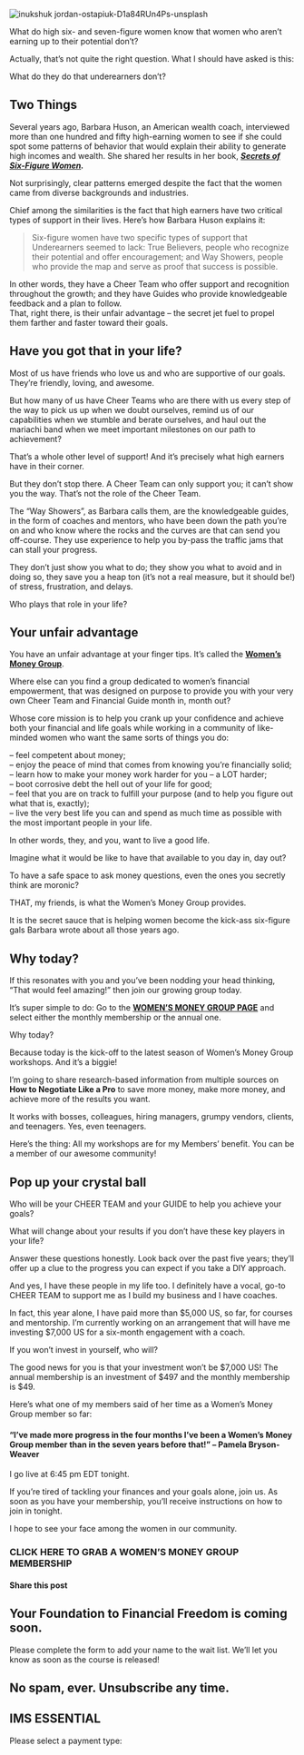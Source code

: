 ![inukshuk jordan-ostapiuk-D1a84RUn4Ps-unsplash](https://yourfinanciallaunchpad.com/wp-content/uploads/elementor/thumbs/inukshuk-jordan-ostapiuk-D1a84RUn4Ps-unsplash-scaled-qdc6cnxt0dgvd1q50bo5tdi1fz68bk0t8wtuk2dwnc.jpg "inukshuk jordan-ostapiuk-D1a84RUn4Ps-unsplash")

What do high six- and seven-figure women know that women who aren’t earning up to their potential don’t?

Actually, that’s not quite the right question. What I should have asked is this:

What do they do that underearners don’t?

## Two Things

Several years ago, Barbara Huson, an American wealth coach, interviewed more than one hundred and fifty high-earning women to see if she could spot some patterns of behavior that would explain their ability to generate high incomes and wealth. She shared her results in her book, ***[Secrets of Six-Figure Women](https://www.amazon.ca/Secrets-Six-Figure-Women-Surprising-Strategies-ebook/dp/B000XU4TDG/ref=sr_1_1?crid=30QZWSXKD784Z&dchild=1&keywords=secrets+of+six-figure+women&qid=1601397845&sprefix=Secrets+of+six-figure%2Caps%2C174&sr=8-1).***

Not surprisingly, clear patterns emerged despite the fact that the women came from diverse backgrounds and industries.

Chief among the similarities is the fact that high earners have two critical types of support in their lives. Here’s how Barbara Huson explains it:

> Six-figure women have two specific types of support that Underearners seemed to lack: True Believers, people who recognize their potential and offer encouragement; and Way Showers, people who provide the map and serve as proof that success is possible.

In other words, they have a Cheer Team who offer support and recognition throughout the growth; and they have Guides who provide knowledgeable feedback and a plan to follow.  
That, right there, is their unfair advantage – the secret jet fuel to propel them farther and faster toward their goals.

## Have you got that in your life?

Most of us have friends who love us and who are supportive of our goals. They’re friendly, loving, and awesome.

But how many of us have Cheer Teams who are there with us every step of the way to pick us up when we doubt ourselves, remind us of our capabilities when we stumble and berate ourselves, and haul out the mariachi band when we meet important milestones on our path to achievement?

That’s a whole other level of support! And it’s precisely what high earners have in their corner.

But they don’t stop there. A Cheer Team can only support you; it can’t show you the way. That’s not the role of the Cheer Team.

The “Way Showers”, as Barbara calls them, are the knowledgeable guides, in the form of coaches and mentors, who have been down the path you’re on and who know where the rocks and the curves are that can send you off-course. They use experience to help you by-pass the traffic jams that can stall your progress.

They don’t just show you what to do; they show you what to avoid and in doing so, they save you a heap ton (it’s not a real measure, but it should be!) of stress, frustration, and delays.

Who plays that role in your life?

## Your unfair advantage

You have an unfair advantage at your finger tips. It’s called the **[Women’s Money Group](https://yourfinanciallaunchpad.com/womens-money-group/)**.

Where else can you find a group dedicated to women’s financial empowerment, that was designed on purpose to provide you with your very own Cheer Team and Financial Guide month in, month out?

Whose core mission is to help you crank up your confidence and achieve both your financial and life goals while working in a community of like-minded women who want the same sorts of things you do:

– feel competent about money;  
– enjoy the peace of mind that comes from knowing you’re financially solid;  
– learn how to make your money work harder for you – a LOT harder;  
– boot corrosive debt the hell out of your life for good;  
– feel that you are on track to fulfill your purpose (and to help you figure out what that is, exactly);  
– live the very best life you can and spend as much time as possible with the most important people in your life.

In other words, they, and you, want to live a good life.

Imagine what it would be like to have that available to you day in, day out?

To have a safe space to ask money questions, even the ones you secretly think are moronic?

THAT, my friends, is what the Women’s Money Group provides.

It is the secret sauce that is helping women become the kick-ass six-figure gals Barbara wrote about all those years ago.

## Why today?

If this resonates with you and you’ve been nodding your head thinking, “That would feel amazing!” then join our growing group today.

It’s super simple to do: Go to the **[WOMEN’S MONEY GROUP PAGE](https://yourfinanciallaunchpad.com/womens-money-group/)** and select either the monthly membership or the annual one.

Why today?

Because today is the kick-off to the latest season of Women’s Money Group workshops. And it’s a biggie!

I’m going to share research-based information from multiple sources on **How to Negotiate Like a Pro** to save more money, make more money, and achieve more of the results you want.

It works with bosses, colleagues, hiring managers, grumpy vendors, clients, and teenagers. Yes, even teenagers.

Here’s the thing: All my workshops are for my Members’ benefit. You can be a member of our awesome community!

## Pop up your crystal ball

Who will be your CHEER TEAM and your GUIDE to help you achieve your goals?

What will change about your results if you don’t have these key players in your life?

Answer these questions honestly. Look back over the past five years; they’ll offer up a clue to the progress you can expect if you take a DIY approach.

And yes, I have these people in my life too. I definitely have a vocal, go-to CHEER TEAM to support me as I build my business and I have coaches.

In fact, this year alone, I have paid more than $5,000 US, so far, for courses and mentorship. I’m currently working on an arrangement that will have me investing $7,000 US for a six-month engagement with a coach.

If you won’t invest in yourself, who will?

The good news for you is that your investment won’t be $7,000 US! The annual membership is an investment of $497 and the monthly membership is $49.

Here’s what one of my members said of her time as a Women’s Money Group member so far:

#### “I’ve made more progress in the four months I’ve been a Women’s Money Group member than in the seven years before that!” – Pamela Bryson-Weaver

I go live at 6:45 pm EDT tonight.

If you’re tired of tackling your finances and your goals alone, join us. As soon as you have your membership, you’ll receive instructions on how to join in tonight.

I hope to see your face among the women in our community.

### CLICK HERE TO GRAB A WOMEN’S MONEY GROUP MEMBERSHIP

#### Share this post

## Your Foundation to Financial Freedom is coming soon.

Please complete the form to add your name to the wait list. We’ll let you know as soon as the course is released!

## No spam, ever. Unsubscribe any time.

## IMS ESSENTIAL

Please select a payment type: